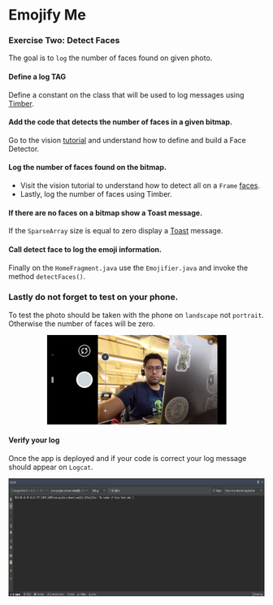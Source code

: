 # Emojify Me

### Exercise Two: Detect Faces
The goal is to `log` the number of faces found on given photo.

#### Define a log TAG
Define a constant on the class that will be used to log messages using
[Timber](https://medium.com/mindorks/better-logging-in-android-using-timber-72e40cc2293d).

#### Add the code that detects the number of faces in a given bitmap.
Go to the vision [tutorial](https://developers.google.com/vision/android/detect-faces-tutorial)
and understand how to define and build a Face Detector.

#### Log the number of faces found on the bitmap.
* Visit the vision tutorial to understand how to detect all on a `Frame`
  [faces](https://developers.google.com/vision/android/detect-faces-tutorial#detecting_faces_and_facial_landmarks).
* Lastly, log the number of faces using Timber.

#### If there are no faces on a bitmap show a Toast message.
If the `SparseArray` size is equal to zero display a [Toast](https://developer.android.com/guide/topics/ui/notifiers/toasts)
message.

#### Call detect face to log the emoji information.
Finally on the `HomeFragment.java` use the `Emojifier.java` and invoke
the method `detectFaces()`.

### Lastly do not forget to test on your phone.
To test the photo should be taken with the phone on `landscape` not
`portrait`. Otherwise the number of faces will be zero.

<p align="center">
    <img src="/resources/photo_demo.png" data-canonical-src="/images/photo_demo.png" width="353" height="176" />
</p>

#### Verify your log
Once the app is deployed and if your code is correct your log message
should appear on `Logcat`.

<p align="center">
    <img src="/resources/logcat.png" data-canonical-src="/images/logcat.png" width="819" height="232" />
</p>
